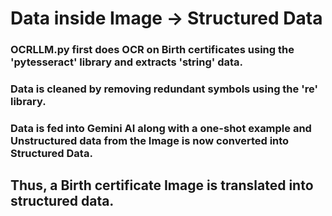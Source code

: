 # Data inside Image -> Structured Data

### OCRLLM.py first does OCR on Birth certificates using the 'pytesseract' library and extracts 'string' data.

### Data is cleaned by removing redundant symbols using the 're' library.

### Data is fed into Gemini AI along with a one-shot example and Unstructured data from the Image is now converted into Structured Data.

## Thus, a Birth certificate Image is translated into structured data.
